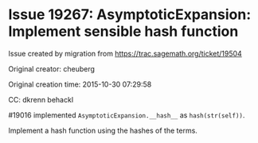 # Issue 19267: AsymptoticExpansion: Implement sensible __hash__ function

Issue created by migration from https://trac.sagemath.org/ticket/19504

Original creator: cheuberg

Original creation time: 2015-10-30 07:29:58

CC:  dkrenn behackl

#19016 implemented `AsymptoticExpansion.__hash__` as `hash(str(self))`.

Implement a hash function using the hashes of the terms.
